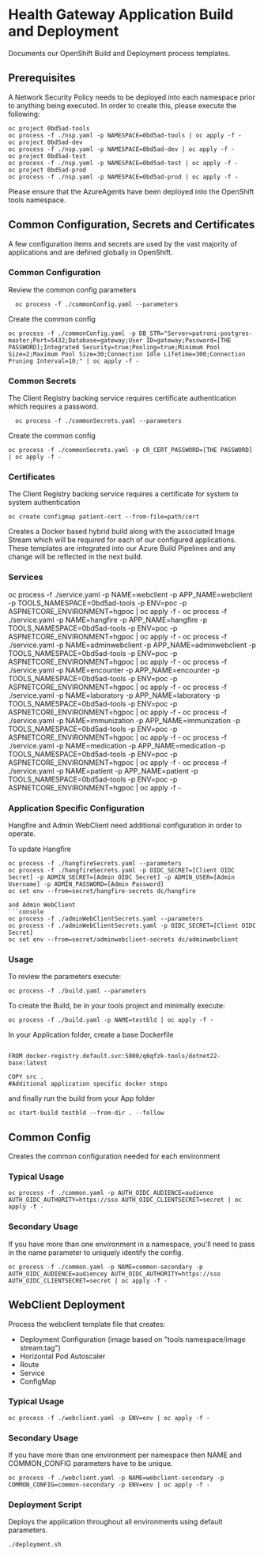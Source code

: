 # Health Gateway Application Build and Deployment

Documents our OpenShift Build and Deployment process templates.

## Prerequisites

A Network Security Policy needs to be deployed into each namespace prior to anything being executed.  In order to create this, please execute the following:

```console
oc project 0bd5ad-tools
oc process -f ./nsp.yaml -p NAMESPACE=0bd5ad-tools | oc apply -f -
oc project 0bd5ad-dev
oc process -f ./nsp.yaml -p NAMESPACE=0bd5ad-dev | oc apply -f -
oc project 0bd5ad-test
oc process -f ./nsp.yaml -p NAMESPACE=0bd5ad-test | oc apply -f -
oc project 0bd5ad-prod
oc process -f ./nsp.yaml -p NAMESPACE=0bd5ad-prod | oc apply -f -
```

Please ensure that the AzureAgents have been deployed into the OpenShift tools namespace.

## Common Configuration, Secrets and Certificates

A few configuration items and secrets are used by the vast majority of applications and are defined globally in OpenShift.

### Common Configuration

Review the common config parameters

```console
  oc process -f ./commonConfig.yaml --parameters
```

Create the common config

```console
oc process -f ./commonConfig.yaml -p DB_STR="Server=patroni-postgres-master;Port=5432;Database=gateway;User ID=gateway;Password=[THE PASSWORD];Integrated Security=true;Pooling=true;Minimum Pool Size=2;Maximum Pool Size=30;Connection Idle Lifetime=300;Connection Pruning Interval=10;" | oc apply -f -
```

### Common Secrets

The Client Registry backing service requires certificate authentication which requires a password.

```console
  oc process -f ./commonSecrets.yaml --parameters
```

Create the common config

```console
oc process -f ./commonSecrets.yaml -p CR_CERT_PASSWORD=[THE PASSWORD] | oc apply -f -
```

### Certificates

The Client Registry backing service requires a certificate for system to system authentication

```console
oc create configmap patient-cert --from-file=path/cert
```

Creates a Docker based hybrid build along with the associated Image Stream which will be required for each of our configured applications.  These templates are integrated into our Azure Build Pipelines and any change will be reflected in the next build.

### Services

oc process -f ./service.yaml -p NAME=webclient -p APP_NAME=webclient -p TOOLS_NAMESPACE=0bd5ad-tools -p ENV=poc -p ASPNETCORE_ENVIRONMENT=hgpoc | oc apply -f -
oc process -f ./service.yaml -p NAME=hangfire -p APP_NAME=hangfire -p TOOLS_NAMESPACE=0bd5ad-tools -p ENV=poc -p ASPNETCORE_ENVIRONMENT=hgpoc | oc apply -f -
oc process -f ./service.yaml -p NAME=adminwebclient -p APP_NAME=adminwebclient -p TOOLS_NAMESPACE=0bd5ad-tools -p ENV=poc -p ASPNETCORE_ENVIRONMENT=hgpoc | oc apply -f -
oc process -f ./service.yaml -p NAME=encounter -p APP_NAME=encounter -p TOOLS_NAMESPACE=0bd5ad-tools -p ENV=poc -p ASPNETCORE_ENVIRONMENT=hgpoc | oc apply -f -
oc process -f ./service.yaml -p NAME=laboratory -p APP_NAME=laboratory -p TOOLS_NAMESPACE=0bd5ad-tools -p ENV=poc -p ASPNETCORE_ENVIRONMENT=hgpoc | oc apply -f -
oc process -f ./service.yaml -p NAME=immunization -p APP_NAME=immunization -p TOOLS_NAMESPACE=0bd5ad-tools -p ENV=poc -p ASPNETCORE_ENVIRONMENT=hgpoc | oc apply -f -
oc process -f ./service.yaml -p NAME=medication -p APP_NAME=medication -p TOOLS_NAMESPACE=0bd5ad-tools -p ENV=poc -p ASPNETCORE_ENVIRONMENT=hgpoc | oc apply -f -
oc process -f ./service.yaml -p NAME=patient -p APP_NAME=patient -p TOOLS_NAMESPACE=0bd5ad-tools -p ENV=poc -p ASPNETCORE_ENVIRONMENT=hgpoc | oc apply -f -

### Application Specific Configuration

Hangfire and Admin WebClient need additional configuration in order to operate.

To update Hangfire

```console
oc process -f ./hangfireSecrets.yaml --parameters
oc process -f ./hangfireSecrets.yaml -p OIDC_SECRET=[Client OIDC Secret] -p ADMIN_SECRET=[Admin OIDC Secret] -p ADMIN_USER=[Admin Username] -p ADMIN_PASSWORD=[Admin Password]
oc set env --from=secret/hangfire-secrets dc/hangfire

and Admin WebClient
```console
oc process -f ./adminWebClientSecrets.yaml --parameters
oc process -f ./adminWebClientSecrets.yaml -p OIDC_SECRET=[Client OIDC Secret]
oc set env --from=secret/adminwebclient-secrets dc/adminwebclient
```

### Usage

To review the parameters execute:

```console
oc process -f ./build.yaml --parameters
```

To create the Build, be in your tools project and minimally execute:

```console
oc process -f ./build.yaml -p NAME=testbld | oc apply -f -
```

In your Application folder, create a base Dockerfile

```console

FROM docker-registry.default.svc:5000/q6qfzk-tools/dotnet22-base:latest

COPY src .
#Additional application specific docker steps
```

and finally run the build from your App folder

```console
oc start-build testbld --from-dir . --follow
```

## Common Config

Creates the common configuration needed for each environment

### Typical Usage

```console
oc process -f ./common.yaml -p AUTH_OIDC_AUDIENCE=audience AUTH_OIDC_AUTHORITY=https://sso AUTH_OIDC_CLIENTSECRET=secret | oc apply -f -
```

### Secondary Usage

If you have more than one environment in a namespace, you'll need to pass in the name parameter to uniquely identify the config.

```console
oc process -f ./common.yaml -p NAME=common-secondary -p AUTH_OIDC_AUDIENCE=audiencey AUTH_OIDC_AUTHORITY=https://sso AUTH_OIDC_CLIENTSECRET=secret | oc apply -f -
```

## WebClient Deployment

Process the webclient template file that creates:

- Deployment Configuration (image based on "tools namespace/image stream:tag")
- Horizontal Pod Autoscaler
- Route
- Service
- ConfigMap

### Typical Usage

```console
oc process -f ./webclient.yaml -p ENV=env | oc apply -f -
```

### Secondary Usage

If you have more than one environment per namespace then NAME and COMMON_CONFIG parameters have to be unique.

```console
oc process -f ./webclient.yaml -p NAME=webclient-secondary -p COMMON_CONFIG=common-secondary -p ENV=env | oc apply -f -
```

### Deployment Script

Deploys the application throughout all environments using default parameters.

```console
./deployment.sh
```
